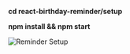 **cd react-birthday-reminder/setup**

**npm install && npm start**


![Reminder Setup](https://user-images.githubusercontent.com/68228757/156881157-fe9e3597-9f8f-4fce-8bcf-3bd85acc7068.png)
